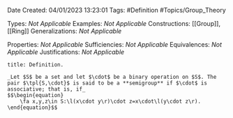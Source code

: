 <div class="topSpace"></div>

Date Created: 04/01/2023 13:23:01
Tags: #Definition #Topics/Group_Theory

Types: _Not Applicable_
Examples: _Not Applicable_
Constructions: [[Group]], [[Ring]]
Generalizations: _Not Applicable_

Properties: _Not Applicable_
Sufficiencies: _Not Applicable_
Equivalences: _Not Applicable_
Justifications: _Not Applicable_

``` ad-Definition
title: Definition.

_Let $S$ be a set and let $\cdot$ be a binary operation on $S$. The pair $\tpl{S,\cdot}$ is said to be a **semigroup** if $\cdot$ is associative; that is, if_
$$\begin{equation}
    \fa x,y,z\in S:\l(x\cdot y\r)\cdot z=x\cdot\l(y\cdot z\r).
\end{equation}$$

```
